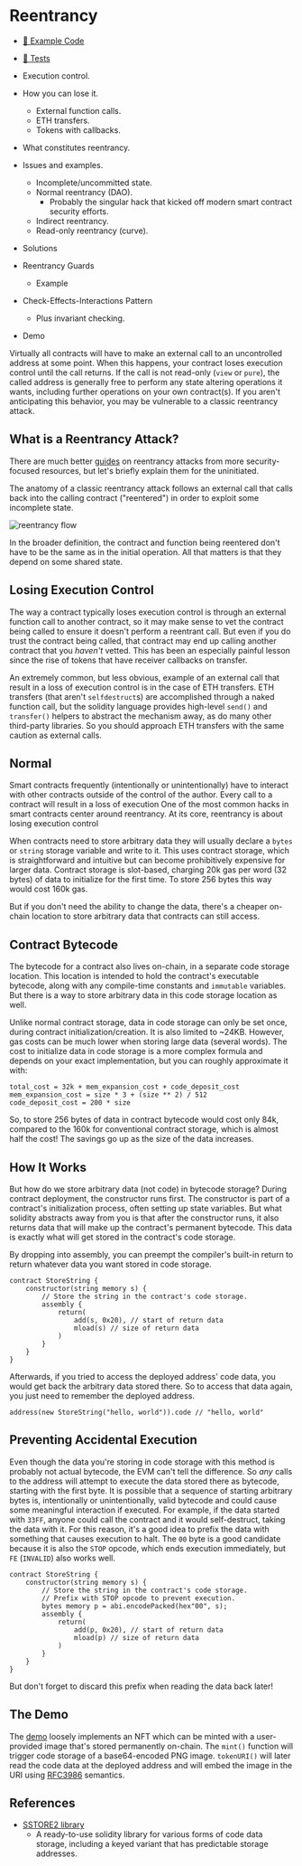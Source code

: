 # Reentrancy

- [📜 Example Code](./ReentrantNftMint.sol)
- [🐞 Tests](../../test/ReentrantNftMint.t.sol)

- Execution control.
- How you can lose it.
    - External function calls.
    - ETH transfers.
    - Tokens with callbacks.
- What constitutes reentrancy.
- Issues and examples.
    - Incomplete/uncommitted state.
    - Normal reentrancy (DAO).
        - Probably the singular hack that kicked off modern smart contract security efforts.
    - Indirect reentrancy.
    - Read-only reentrancy (curve).
- Solutions
- Reentrancy Guards
    - Example
- Check-Effects-Interactions Pattern
    - Plus invariant checking.
- Demo

Virtually all contracts will have to make an external call to an uncontrolled address at some point. When this happens, your contract loses execution control until the call returns. If the call is not read-only (`view` or `pure`), the called address is generally free to perform any state altering operations it wants, including further operations on your own contract(s). If you aren't anticipating this behavior, you may be vulnerable to a classic reentrancy attack.

## What is a Reentrancy Attack?
There are much better [guides](???) on reentrancy attacks from more security-focused resources, but let's briefly explain them for the uninitiated.

The anatomy of a classic reentrancy attack follows an external call that calls back into the calling contract ("reentered") in order to exploit some incomplete state.

![reentrancy flow]()

In the broader definition, the contract and function being reentered don't have to be the same as in the initial operation. All that matters is that they depend on some shared state.


## Losing Execution Control

The way a contract typically loses execution control is through an external function call to another contract, so it may make sense to vet the contract being called to ensure it doesn't perform a reentrant call. But even if you do trust the contract being called, that contract may end up calling another contract that you *haven't* vetted. This has been an especially painful lesson since the rise of tokens that have receiver callbacks on transfer.

An extremely common, but less obvious, example of an external call that result in a loss of execution control is in the case of ETH transfers. ETH transfers (that aren't `selfdestruct`s) are accomplished through a naked function call, but the solidity language provides high-level `send()` and `transfer()` helpers to abstract the mechanism away, as do many other third-party libraries. So you should approach ETH transfers with the same caution as external calls.


## Normal


Smart contracts frequently (intentionally or unintentionally) have to interact with other contracts outside of the control of the author. Every call to a contract will result in a loss of execution One of the most common hacks in smart contracts center around reentrancy. At its core, reentrancy is about losing execution control

When contracts need to store arbitrary data they will usually declare a `bytes` or `string` storage variable and write to it. This uses contract storage, which is straightforward and intuitive but can become prohibitively expensive for larger data. Contract storage is slot-based, charging 20k gas per word (32 bytes) of data to initialize for the first time. To store 256 bytes this way would cost 160k gas.

But if you don't need the ability to change the data, there's a cheaper on-chain location to store arbitrary data that contracts can still access.


## Contract Bytecode
The bytecode for a contract also lives on-chain, in a separate code storage location. This location is intended to hold the contract's executable bytecode, along with any compile-time constants and `immutable` variables. But there is a way to store arbitrary data in this code storage location as well.

Unlike normal contract storage, data in code storage can only be set once, during contract initialization/creation. It is also limited to ~24KB. However, gas costs can be much lower when storing large data (several words). The cost to initialize data in code storage is a more complex formula and depends on your exact implementation, but you can roughly approximate it with:

```
total_cost = 32k + mem_expansion_cost + code_deposit_cost
mem_expansion_cost = size * 3 + (size ** 2) / 512
code_deposit_cost = 200 * size
```

So, to store 256 bytes of data in contract bytecode would cost only 84k, compared to the 160k for conventional contract storage, which is almost half the cost! The savings go up as the size of the data increases.

## How It Works
But how do we store arbitrary data (not code) in bytecode storage? During contract deployment, the constructor runs first. The constructor is part of a contract's initialization process, often setting up state variables. But what solidity abstracts away from you is that after the constructor runs, it also returns data that will make up the contract's permanent bytecode. This data is exactly what will get stored in the contract's code storage.

By dropping into assembly, you can preempt the compiler's built-in return to return whatever data you want stored in code storage. 

```solidity
contract StoreString {
    constructor(string memory s) {
        // Store the string in the contract's code storage.
        assembly {
            return(
                add(s, 0x20), // start of return data
                mload(s) // size of return data
            )
        }
    }
}
```

Afterwards, if you tried to access the deployed address' code data, you would get back the arbitrary data stored there. So to access that data again, you just need to remember the deployed address.

```solidity
address(new StoreString("hello, world")).code // "hello, world" 
```

## Preventing Accidental Execution
Even though the data you're storing in code storage with this method is probably not actual bytecode, the EVM can't tell the difference. So *any* calls to the address will attempt to execute the data stored there as bytecode, starting with the first byte. It is possible that a sequence of starting arbitrary bytes is, intentionally or unintentionally, valid bytecode and could cause some meaningful interaction if executed. For example, if the data started with `33FF`, anyone could call the contract and it would self-destruct, taking the data with it. For this reason, it's a good idea to prefix the data with something that causes execution to halt. The `00` byte is a good candidate because it is also the `STOP` opcode, which ends execution immediately, but `FE` (`INVALID`) also works well.

```solidity
contract StoreString {
    constructor(string memory s) {
        // Store the string in the contract's code storage.
        // Prefix with STOP opcode to prevent execution.
        bytes memory p = abi.encodePacked(hex"00", s);
        assembly {
            return(
                add(p, 0x20), // start of return data
                mload(p) // size of return data
            )
        }
    }
}
```

But don't forget to discard this prefix when reading the data back later!

## The Demo
The [demo](./OnChainPfp.sol) loosely implements an NFT which can be minted with a user-provided image that's stored permanently on-chain. The `mint()` function will trigger code storage of a base64-encoded PNG image. `tokenURI()` will later read the code data at the deployed address and will embed the image in the URI using [RFC3986](https://www.rfc-editor.org/rfc/rfc3986) semantics.


## References
- [SSTORE2 library](https://github.com/0xsequence/sstore2)
    - A ready-to-use solidity library for various forms of code data storage, including a keyed variant that has predictable storage addresses.
